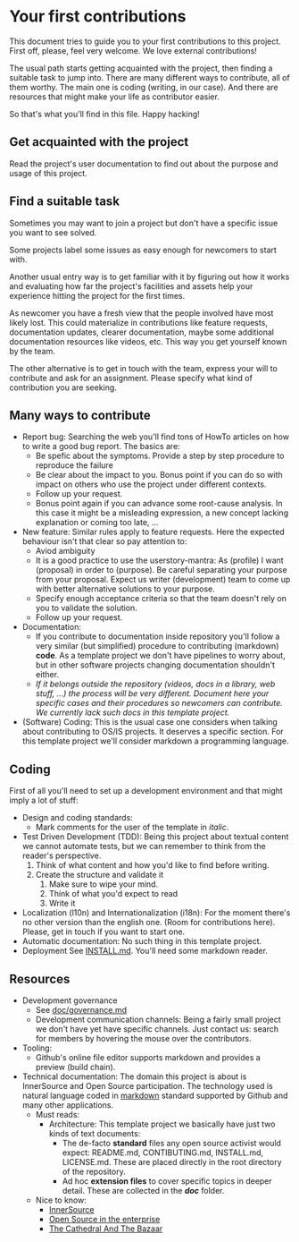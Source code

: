 # Your first contributions

This document tries to guide you to your first contributions to this project.
First off, please, feel very welcome. We love external contributions!

The usual path starts getting acquainted with the project, then finding a suitable task to jump into.
There are many different ways to contribute, all of them worthy. The main one is coding (writing, in
our case). And there are resources that might make your life as contributor easier.

So that's what you'll find in this file. Happy hacking!

## Get acquainted with the project

Read the project's user documentation to find out about the purpose and usage of this project.

## Find a suitable task

Sometimes you may want to join a project but don't have a specific issue you want to see solved.

Some projects label some issues as easy enough for newcomers to start with.

Another usual entry way is to get familiar with it
by figuring out how it works and evaluating how far the project's facilities and assets
help your experience hitting the project for the first times.

As newcomer you have a fresh view that the people involved have most likely lost. 
This could materialize in contributions like feature requests, documentation updates, clearer documentation,
maybe some additional documentation resources like videos, etc. This way you get yourself known by the team.

The other alternative is to get in touch with the team, express your will to contribute and ask for an assignment.
Please specify what kind of contribution you are seeking.

## Many ways to contribute

* Report bug:
  Searching the web you'll find tons of HowTo articles on how to write a good bug report. The basics are:
  * Be spefic about the symptoms. Provide a step by step procedure to reproduce the failure
  * Be clear about the impact to you. Bonus point if you can do so with impact on others who use the
    project under different contexts.
  * Follow up your request.
  * Bonus point again if you can advance some root-cause analysis. In this case it might be a misleading
    expression, a new concept lacking explanation or coming too late, ...
* New feature:
  Similar rules apply to feature requests. Here the expected behaviour isn't that clear so pay attention to:
  * Aviod ambiguity
  * It is a good practice to use the userstory-mantra: As (profile) I want (proposal) in order to (purpose).
    Be careful separating your purpose from your proposal.
    Expect us writer (development) team to come up with better alternative solutions to your purpose.
  * Specify enough acceptance criteria so that the team doesn't rely on you to validate the solution.
  * Follow up your request.
* Documentation:
  * If you contribute to documentation inside repository you'll follow a very similar (but simplified) procedure
    to contributing (markdown) **code**. As a template project we don't have pipelines to worry about, but in other
    software projects changing documentation shouldn't either.
  * *If it belongs outside the repository (videos, docs in a library, web stuff, ...) the process will be very different.
    Document here your specific cases and their procedures so newcomers can contribute. We currently lack such docs in
    this template project.*
* (Software) Coding:
  This is the usual case one considers when talking about contributing to OS/IS projects. It deserves a specific section.
  For this template project we'll consider markdown a programming language.

## Coding

First of all you'll need to set up a development environment and that might imply a lot of stuff:
* Design and coding standards:
  * Mark comments for the user of the template in _italic_.
* Test Driven Development (TDD):
  Being this project about textual content we cannot automate tests, but we can remember to think from the reader's perspective.
  1. Think of what content and how you'd like to find before writing.
  1. Create the structure and validate it
     1. Make sure to wipe your mind.
     1. Think of what you'd expect to read 
     1. Write it 
* Localization (l10n) and Internationalization (i18n):
  For the moment there's no other version than the english one. (Room for contributions here).
  Please, get in touch if you want to start one.
* Automatic documentation:
  No such thing in this template project. 
* Deployment
  See [INSTALL.md](/INSTALL.md). You'll need some markdown reader.

## Resources

* Development governance
  * See [doc/governance.md](/doc/governance.md)
  * Development communication channels: Being a fairly small project we don't have yet have specific channels. Just contact us:
    search for members by hovering the mouse over the contributors.
* Tooling:
  * Github's online file editor supports markdown and provides a preview (build chain).
* Technical documentation:
  The domain this project is about is InnerSource and Open Source participation. The technology used is natural language
  coded in [markdown](https://guides.github.com/features/mastering-markdown/) standard supported by Github and many other applications.
  * Must reads:
    * Architecture:
      This template project we basically have just two kinds of text documents:
      * The de-facto **standard** files any open source activist would expect: README.md, CONTIBUTING.md, INSTALL.md, LICENSE.md.
        These are placed directly in the root directory of the repository.
      * Ad hoc **extension files** to cover specific topics in deeper detail. These are collected in the ***doc*** folder.
  * Nice to know:
    * [InnerSource](https://innersourcecommons.org)
    * [Open Source in the enterprise](https://opensource.com)
    * [The Cathedral And The Bazaar](https://en.wikipedia.org/wiki/The_Cathedral_and_the_Bazaar)
